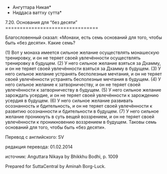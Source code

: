 * Ангуттара Никая*
* Ниддаса ваттху сутта*

7\.20\. Основания для “без десяти”
\=\=\=\=\=\=\=\=\=\=\=\=\=\=\=\=\=\=\=\=\=\=\=\=\=\=\=\=\=\=\=\=

Благословенный сказал: «Монахи, есть семь оснований для того, чтобы быть «без десяти»\. Какие семь?

\(1\) Вот у монаха имеется сильное желание осуществлять монашескую тренировку, и он не теряет своей увлечённости осуществлять тренировку в будущем\. \(2\) У него сильное желание взяться за Дхамму, и он не теряет своей увлечённости взяться за Дхамму в будущем\. \(3\) У него сильное желание устранять бесполезные мечтания, и он не теряет своей увлечённости устранять бесполезные мечтания в будущем\. \(4\) У него сильное желание к затворничеству, и он не теряет своей увлечённости к затворничеству в будущем\. \(5\) У него сильное желание зарождать усердие, и он не теряет своей увлечённости к зарождению усердия в будущем\. \(6\) У него сильное желание развивать осознанность и бдительность, и он не теряет своей увлечённости к развитию осознанности и бдительности в будущем\. \(7\) У него сильное желание проникнуть в суть вещей воззрением, и он не теряет своей увлечённости к проникновению воззрением в будущем\. Таковы семь оснований для того, чтобы быть «без десяти»\.

Перевод с английского: SV

редакция перевода: 01\.02\.2014

источник: Anguttara Nikaya by Bhikkhu Bodhi, p\. 1009

Prepared for SuttaCentral by Aminah Borg\-Luck\.
